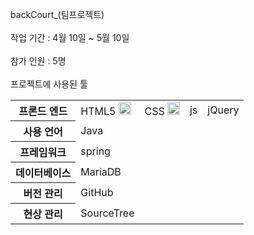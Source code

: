 backCourt_(팀프로젝트)
<br><br>
작업 기간 : 4월 10일 ~ 5월 10일
<br><br>
참가 인원 : 5명
<br><br>
프로젝트에 사용된 툴
<table>
	<tr>
		<th>프론드 엔드</th>
		<td>
		  HTML5
		  <img src="https://www.w3.org/html/logo/badge/html5-badge-h-solo.png" width="20" height="20" alt="HTML5 Powered" title="HTML5 Powered">
		</td>
		<td>CSS
		  <img src="https://upload.wikimedia.org/wikipedia/commons/d/d5/CSS3_logo_and_wordmark.svg" width="20" height="20">
		</td>
		<td>js</td>
		<td>jQuery</td>
 	</tr>
	<tr>
		<th>사용 언어</th>
		<td>Java</td>
		<td></td>
		<td></td>
		<td></td>
 	</tr>	
	<tr>
		<th>프레임워크</th>
		<td>spring</td>
		<td></td>
		<td></td>
		<td></td>
 	</tr>		
	<tr>
		<th>데이터베이스</th>
		<td>MariaDB</td>
		<td></td>
		<td></td>
		<td></td>
 	</tr>
	<tr>
		<th>버전 관리</th>
		<td>GitHub</td>
		<td></td>
		<td></td>
		<td></td>
 	</tr>
	<tr>
		<th>현상 관리</th>
		<td>SourceTree</td>
		<td></td>
		<td></td>
		<td></td>
 	</tr>
</table>
